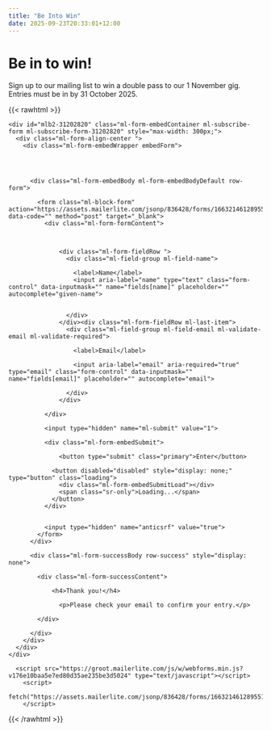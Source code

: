 ```yaml
---
title: "Be Into Win"
date: 2025-09-23T20:33:01+12:00
---
```

Be in to win!
=============
Sign up to our mailing list to win a double pass to our 1&nbsp;November gig. Entries must be in by 31 October&nbsp;2025.

{{< rawhtml >}}
<style type="text/css">@import url("https://assets.mlcdn.com/fonts.css?version=1758539");</style>

    <div id="mlb2-31202820" class="ml-form-embedContainer ml-subscribe-form ml-subscribe-form-31202820" style="max-width: 300px;">
      <div class="ml-form-align-center ">
        <div class="ml-form-embedWrapper embedForm">

          
          

          <div class="ml-form-embedBody ml-form-embedBodyDefault row-form">

            <form class="ml-block-form" action="https://assets.mailerlite.com/jsonp/836428/forms/166321461289551484/subscribe" data-code="" method="post" target="_blank">
              <div class="ml-form-formContent">
                

                  
                  <div class="ml-form-fieldRow ">
                    <div class="ml-field-group ml-field-name">

                      <label>Name</label>
                      <input aria-label="name" type="text" class="form-control" data-inputmask="" name="fields[name]" placeholder="" autocomplete="given-name">


                    </div>
                  </div><div class="ml-form-fieldRow ml-last-item">
                    <div class="ml-field-group ml-field-email ml-validate-email ml-validate-required">

                      <label>Email</label>

                      <input aria-label="email" aria-required="true" type="email" class="form-control" data-inputmask="" name="fields[email]" placeholder="" autocomplete="email">
      
                    </div>
                  </div>
                
              </div>


<div class="ml-form-recaptcha ml-validate-required" style="float: left;">
                <style type="text/css">
  .ml-form-recaptcha {
    margin-bottom: 20px;
  }

.ml-form-recaptcha.ml-error iframe {
border: solid 1px #ff0000;
}

@media screen and (max-width: 480px) {
.ml-form-recaptcha {
width: 220px!important
}
.g-recaptcha {
transform: scale(0.78);
-webkit-transform: scale(0.78);
transform-origin: 0 0;
-webkit-transform-origin: 0 0;
}
}
</style>
  <script src="https://www.google.com/recaptcha/api.js"></script>
  <div class="g-recaptcha" data-sitekey="6Lf1KHQUAAAAAFNKEX1hdSWCS3mRMv4FlFaNslaD"></div>
</div>



              <input type="hidden" name="ml-submit" value="1">

              <div class="ml-form-embedSubmit">
                
                  <button type="submit" class="primary">Enter</button>
                
                <button disabled="disabled" style="display: none;" type="button" class="loading">
                  <div class="ml-form-embedSubmitLoad"></div>
                  <span class="sr-only">Loading...</span>
                </button>
              </div>

              
              <input type="hidden" name="anticsrf" value="true">
            </form>
          </div>

          <div class="ml-form-successBody row-success" style="display: none">

            <div class="ml-form-successContent">
              
                <h4>Thank you!</h4>
                
                  <p>Please check your email to confirm your entry.</p>
              
            </div>

          </div>
        </div>
      </div>
    </div>




  <script>
    function ml_webform_success_31202820() {
    try {
        window.top.location.href = 'https://www.mainlandbigband.co.nz/beintowin/thanks.hml';
      } catch (e) {
        window.location.href = 'https://www.mainlandbigband.co.nz/beintowin/thanks.hml';
      }
    }
      </script>



      <script src="https://groot.mailerlite.com/js/w/webforms.min.js?v176e10baa5e7ed80d35ae235be3d5024" type="text/javascript"></script>
        <script>
            fetch("https://assets.mailerlite.com/jsonp/836428/forms/166321461289551484/takel")
        </script>
{{< /rawhtml >}}